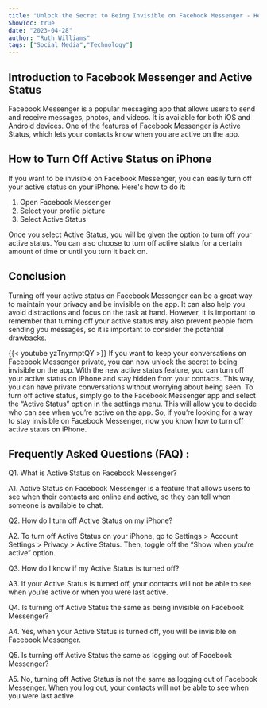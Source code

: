 ```yaml
---
title: "Unlock the Secret to Being Invisible on Facebook Messenger - Here's How to Turn Off Active Status on iPhone!"
ShowToc: true 
date: "2023-04-28"
author: "Ruth Williams" 
tags: ["Social Media","Technology"]
---
```

## Introduction to Facebook Messenger and Active Status
Facebook Messenger is a popular messaging app that allows users to send and receive messages, photos, and videos. It is available for both iOS and Android devices. One of the features of Facebook Messenger is Active Status, which lets your contacts know when you are active on the app.

## How to Turn Off Active Status on iPhone
If you want to be invisible on Facebook Messenger, you can easily turn off your active status on your iPhone. Here's how to do it:

1. Open Facebook Messenger
2. Select your profile picture
3. Select Active Status

Once you select Active Status, you will be given the option to turn off your active status. You can also choose to turn off active status for a certain amount of time or until you turn it back on.

## Conclusion
Turning off your active status on Facebook Messenger can be a great way to maintain your privacy and be invisible on the app. It can also help you avoid distractions and focus on the task at hand. However, it is important to remember that turning off your active status may also prevent people from sending you messages, so it is important to consider the potential drawbacks.

{{< youtube yzTnyrmptQY >}} 
If you want to keep your conversations on Facebook Messenger private, you can now unlock the secret to being invisible on the app. With the new active status feature, you can turn off your active status on iPhone and stay hidden from your contacts. This way, you can have private conversations without worrying about being seen. To turn off active status, simply go to the Facebook Messenger app and select the “Active Status” option in the settings menu. This will allow you to decide who can see when you’re active on the app. So, if you’re looking for a way to stay invisible on Facebook Messenger, now you know how to turn off active status on iPhone.

## Frequently Asked Questions (FAQ) :
Q1. What is Active Status on Facebook Messenger?

A1. Active Status on Facebook Messenger is a feature that allows users to see when their contacts are online and active, so they can tell when someone is available to chat.

Q2. How do I turn off Active Status on my iPhone?

A2. To turn off Active Status on your iPhone, go to Settings > Account Settings > Privacy > Active Status. Then, toggle off the “Show when you’re active” option.

Q3. How do I know if my Active Status is turned off?

A3. If your Active Status is turned off, your contacts will not be able to see when you’re active or when you were last active.

Q4. Is turning off Active Status the same as being invisible on Facebook Messenger?

A4. Yes, when your Active Status is turned off, you will be invisible on Facebook Messenger.

Q5. Is turning off Active Status the same as logging out of Facebook Messenger?

A5. No, turning off Active Status is not the same as logging out of Facebook Messenger. When you log out, your contacts will not be able to see when you were last active.


